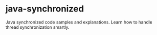 # java-synchronized
Java synchronized code samples and explanations. Learn how to handle thread synchronization smartly.
